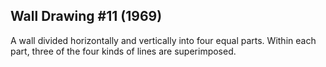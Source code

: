 ## Wall Drawing #11 (1969)

A wall divided horizontally and vertically into four equal parts. Within each part, three of the four kinds of lines are superimposed.
